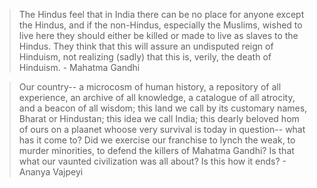 > The Hindus feel that in India there can be no place for anyone except the Hindus, and if the non-Hindus, especially the Muslims, wished to live here they should either be killed or made to live as slaves to the Hindus. They think that this will assure an undisputed reign of Hinduism, not realizing (sadly) that this is, verily, the death of Hinduism. - Mahatma Gandhi

> Our country-- a microcosm of human history, a repository of all experience, an archive of all knowledge, a catalogue of all atrocity, and a beacon of all wisdom; this land we call by its customary names, Bharat or Hindustan; this idea we call India; this dearly beloved hom of ours on a plaanet whoose very survival is today in question-- what has it come to? Did we exercise our franchise to lynch the weak, to murder minorities, to defend the killers of Mahatma Gandhi? Is that what our vaunted civilization was all about? Is this how it ends? - Ananya Vajpeyi
